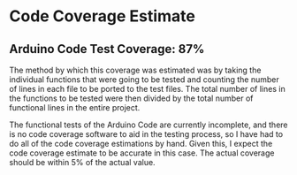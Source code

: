 # Code Coverage Estimate

## Arduino Code Test Coverage: 87%

The method by which this coverage was estimated was by taking the individual functions that were going to be tested and counting the number of lines in each file to be ported to the test files. The total number of lines in the functions to be tested were then divided by the total number of functional lines in the entire project.

The functional tests of the Arduino Code are currently incomplete, and there is no code coverage software to aid in the testing process, so I have had to do all of the code coverage estimations by hand. Given this, I expect the code coverage estimate to be accurate in this case. The actual coverage should be within 5% of the actual value.

